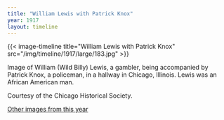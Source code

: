 ```yaml
---
title: "William Lewis with Patrick Knox"
year: 1917
layout: timeline
---
```


{{< image-timeline title="William Lewis with Patrick Knox" src="/img/timeline/1917/large/183.jpg" >}}


Image of William (Wild Billy) Lewis, a gambler, being accompanied by Patrick Knox, a policeman, in a hallway in Chicago, Illinois. Lewis was an African American man. 

Courtesy of the Chicago Historical Society.  

[Other images from this year](/historical/timeline/1917)